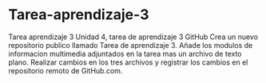 # Tarea-aprendizaje-3
 Tarea aprendizaje 3
 Unidad 4, tarea de aprendizaje 3 GitHub
 Crea un nuevo repositorio publico llamado Tarea de aprendizaje 3. Añade los modulos de informacion multimedia adjuntados en la tarea mas un archivo de texto plano. Realizar cambios en los tres archivos y registrar los cambios en el repositorio remoto de GitHub.com.
